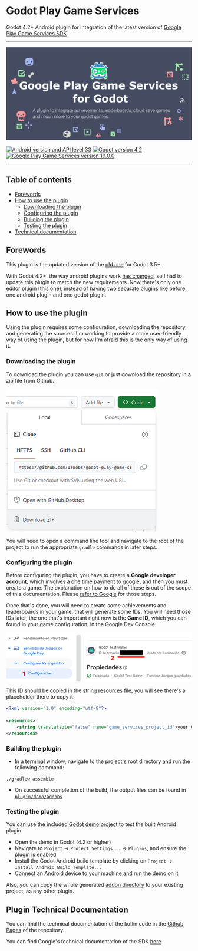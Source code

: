 # Godot Play Game Services
Godot 4.2+ Android plugin for integration of the latest version of [Google Play Game Services SDK](https://developers.google.com/games/services/android/quickstart).

---

![Plugin Header](github-social-preview.png)

[![Android version and API level 33](https://img.shields.io/badge/Android-API%20Level%2033-darkgreen.svg)](https://developer.android.com)
[![Godot version 4.2](https://img.shields.io/badge/Godot%20Engine-4.2-blue.svg)](https://github.com/godotengine/godot/)
[![Google Play Game Services version 19.0.0](https://img.shields.io/badge/Play%20Services%20Games%20v2-19.0.0-green.svg)](https://developers.google.com/games/services/android/quickstart)

---

## Table of contents

- [Forewords](#forewords)
- [How to use the plugin](#how-to-use-the-plugin)
  - [Downloading the plugin](#downloading-the-plugin)
  - [Configuring the plugin](#configuring-the-plugin)
  - [Building the plugin](#building-the-plugin)
  - [Testing the plugin](#testing-the-plugin)
- [Technical documentation](#plugin-technical-documentation)

## Forewords

This plugin is the updated version of the [old one](https://github.com/Iakobs/godot-google-play-game-services-android-plugin/tree/main) for Godot 3.5+.

With Godot 4.2+, the way android plugins work [has changed](https://docs.godotengine.org/en/stable/tutorials/platform/android/android_plugin.html), so I had to update this plugin to match the new requirements. Now there's only one editor plugin (this one), instead of having two separate plugins like before, one android plugin and one godot plugin.

## How to use the plugin
Using the plugin requires some configuration, downloading the repository, and generating the sources. I'm working to provide a more user-friendly way of using the plugin, but for now I'm afraid this is the only way of using it.

### Downloading the plugin
To download the plugin you can use `git` or just download the repository in a zip file from Github.

![Screenshot of Github's menu to download the repository as a zip file](docs/images/download_repo.png)

You will need to open a command line tool and navigate to the root of the project to run the appropriate `gradle` commands in later steps.

### Configuring the plugin
Before configuring the plugin, you have to create  a **Google developer account**, which involves a one time payment to google, and then you must create a game. The explanation on how to do all of these is out of the scope of this documentation. Please [refer to Google](https://developer.android.com/distribute/console) for those steps.

Once that's done, you will need to create some achievements and leaderboards in your game, that will generate some IDs. You will need those IDs later, the one that's important right now is the **Game ID**, which you can found in your game configuration, in the Google Dev Console

![Screenshot of the Game ID inside the Google Dev Console](docs/images/game_id.png)

This ID should be copied in the [string resources file](plugin/src/main/res/values/strings.xml), you will see there's a placeholder there to copy it:

```xml
<?xml version="1.0" encoding="utf-8"?>

<resources>
    <string translatable="false" name="game_services_project_id">your Game ID goes here!</string>
</resources>
```

### Building the plugin
- In a terminal window, navigate to the project's root directory and run the following command:
```
./gradlew assemble
```
- On successful completion of the build, the output files can be found in
  [`plugin/demo/addons`](plugin/demo/addons)

### Testing the plugin
You can use the included [Godot demo project](plugin/demo/project.godot) to test the built Android plugin

- Open the demo in Godot (4.2 or higher)
- Navigate to `Project` -> `Project Settings...` -> `Plugins`, and ensure the plugin is enabled
- Install the Godot Android build template by clicking on `Project` -> `Install Android Build Template...`
- Connect an Android device to your machine and run the demo on it

Also, you can copy the whole generated [addon directory](plugin/demo/addons) to your existing project, as any other plugin.

## Plugin Technical Documentation

You can find the technical documentation of the kotlin code in the [Github Pages](https://blog.jacobibanez.com/godot-play-game-services/index.html) of the repository.

You can find Google's technical documentation of the SDK [here](https://developers.google.com/android/reference/packages).
